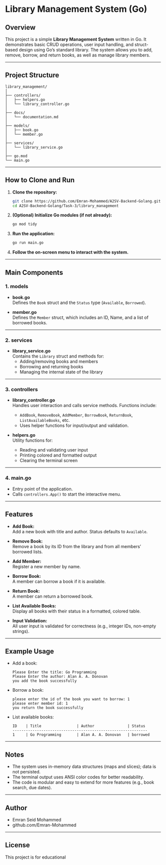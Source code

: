 # Library Management System (Go)

## Overview

This project is a simple **Library Management System** written in Go. It demonstrates basic CRUD operations, user input handling, and struct-based design using Go’s standard library. The system allows you to add, remove, borrow, and return books, as well as manage library members.

---

## Project Structure

```
library_management/
│
├── controllers/
│   ├── helpers.go
│   └── library_controller.go
│
├── docs/
│   └── documentation.md
│
├── models/
│   ├── book.go
│   └── member.go
│
├── services/
│   └── library_service.go
│
├── go.mod
└── main.go
```

---

## How to Clone and Run

1. **Clone the repository:**
   ```bash
   git clone https://github.com/Emran-Mohammed/A2SV-Backend-Golang.git
   cd A2SV-Backend-Golang/Task-3/library_management
   ```

2. **(Optional) Initialize Go modules (if not already):**
   ```bash
   go mod tidy
   ```

3. **Run the application:**
   ```bash
   go run main.go
   ```

4. **Follow the on-screen menu to interact with the system.**

---

## Main Components

### 1. **models**

- **book.go**  
  Defines the `Book` struct and the `Status` type (`Available`, `Borrowed`).

- **member.go**  
  Defines the `Member` struct, which includes an ID, Name, and a list of borrowed books.

---

### 2. **services**

- **library_service.go**  
  Contains the `Library` struct and methods for:
  - Adding/removing books and members
  - Borrowing and returning books
  - Managing the internal state of the library

---

### 3. **controllers**

- **library_controller.go**  
  Handles user interaction and calls service methods. Functions include:
  - `AddBook`, `RemoveBook`, `AddMember`, `BorrowBook`, `ReturnBook`, `ListAvailableBooks`, etc.
  - Uses helper functions for input/output and validation.

- **helpers.go**  
  Utility functions for:
  - Reading and validating user input
  - Printing colored and formatted output
  - Clearing the terminal screen

---

### 4. **main.go**

- Entry point of the application.
- Calls `controllers.App()` to start the interactive menu.

---

## Features

- **Add Book:**  
  Add a new book with title and author. Status defaults to `Available`.

- **Remove Book:**  
  Remove a book by its ID from the library and from all members’ borrowed lists.

- **Add Member:**  
  Register a new member by name.

- **Borrow Book:**  
  A member can borrow a book if it is available.

- **Return Book:**  
  A member can return a borrowed book.

- **List Available Books:**  
  Display all books with their status in a formatted, colored table.

- **Input Validation:**  
  All user input is validated for correctness (e.g., integer IDs, non-empty strings).

---

## Example Usage

- Add a book:
  ```
  Please Enter the title: Go Programming
  Please Enter the author: Alan A. A. Donovan
  you add the book successfully
  ```

- Borrow a book:
  ```
  please enter the id of the book you want to borrow: 1
  please enter member id: 1
  you return the book successfully
  ```

- List available books:
  ```
  ID    | Title                | Author               | Status    
  -------------------------------------------------------------
  1     | Go Programming       | Alan A. A. Donovan   | borrowed
  ```

---

## Notes

- The system uses in-memory data structures (maps and slices); data is not persisted.
- The terminal output uses ANSI color codes for better readability.
- The code is modular and easy to extend for more features (e.g., book search, due dates).

---

## Author

- Emran Seid Mohammed
- github.com/Emran-Mohammed
---

## License

This project is for educational